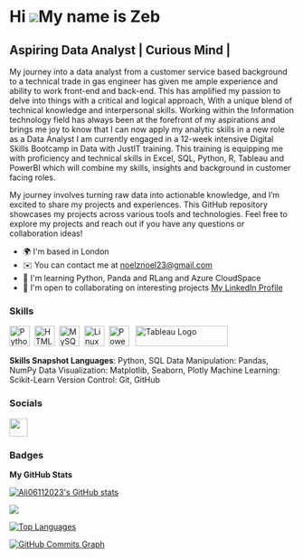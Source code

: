
Hi ![](https://user-images.githubusercontent.com/18350557/176309783-0785949b-9127-417c-8b55-ab5a4333674e.gif)My name is Zeb
=========================================================================================================================================

Aspiring Data Analyst | Curious Mind | 
--------------------------------------------------

My journey into a data analyst from a customer service based background to a technical trade in gas engineer has given me ample experience and ability to work front-end and back-end. This has amplified my passion to delve into things with a critical and logical approach, With a unique blend of technical knowledge and interpersonal skills. 
Working within the Information technology field has always been at the forefront of my aspirations and brings me joy to know that I can now apply my analytic skills in a new role as a Data Analyst I am currently engaged in a 12-week intensive Digital Skills Bootcamp in Data with JustIT training. This training is equipping me with proficiency and technical skills in Excel, SQL, Python, R, Tableau and PowerBI which will combine my skills, insights and background in customer facing roles.

My journey involves turning raw data into actionable knowledge, and I’m excited to share my projects and experiences. This GitHub repository showcases my projects across various tools and technologies. Feel free to explore my projects and reach out if you have any questions or collaboration ideas!


* 🌍  I'm based in London
* ✉️  You can contact me at [noelznoel23@gmail.com](mailto:noelznoel23@gmail.com)
* 🧠  I'm learning Python, Panda and RLang and Azure CloudSpace
* 🤝  I'm open to collaborating on interesting projects
 <a href="https://www.linkedin.com/in/zebulun-ackah-437405b2/" target="_blank">My LinkedIn Profile</a>
  

### Skills

<p align="left">
<a href="https://www.python.org/" target="_blank" rel="noreferrer"><img src="https://raw.githubusercontent.com/danielcranney/readme-generator/main/public/icons/skills/python-colored.svg" width="36" height="36" alt="Python" /></a>&nbsp;&nbsp;<a href="https://developer.mozilla.org/en-US/docs/Glossary/HTML5" target="_blank" rel="noreferrer"><img src="https://raw.githubusercontent.com/danielcranney/readme-generator/main/public/icons/skills/html5-colored.svg" width="36" height="36" alt="HTML5" /></a>&nbsp;&nbsp;<a href="https://www.mysql.com/" target="_blank" rel="noreferrer"><img src="https://raw.githubusercontent.com/danielcranney/readme-generator/main/public/icons/skills/mysql-colored.svg" width="36" height="36" alt="MySQL" /></a>&nbsp;&nbsp;<a href="https://www.linux.org" target="_blank" rel="noreferrer"><img src="https://raw.githubusercontent.com/danielcranney/readme-generator/main/public/icons/skills/linux-colored.svg" width="36" height="36" alt="Linux" /></a>&nbsp;&nbsp;<a href="https://app.powerbi.com/" target="_blank" rel="noreferrer"><img src="https://cdn.worldvectorlogo.com/logos/power-bi.svg" width="36" height="36" alt="PowerBI" /></a>&nbsp;&nbsp;
<a href="[https://tableau.com/](https://public.tableau.com/app/profile/zeb.ackah/vizzes)" target="_blank" rel="noreferrer; return false;"><img src="https://raw.githubusercontent.com/gilbarbara/logos/main/logos/tableau.svg" width="163" height="36" alt="Tableau Logo" /></a>&nbsp;&nbsp;
</p>
 
**Skills Snapshot Languages**: Python, SQL Data Manipulation: Pandas, NumPy Data Visualization: Matplotlib, Seaborn, Plotly Machine Learning: Scikit-Learn Version Control: Git, GitHub
 
### Socials
 
<p align="left"> <a href="https://www.github.com/Zebz-da" target="_blank" rel="noreferrer"> <picture> <source media="(prefers-color-scheme: dark)" srcset="https://raw.githubusercontent.com/danielcranney/readme-generator/main/public/icons/socials/github-dark.svg" /> <source media="(prefers-color-scheme: light)" srcset="https://raw.githubusercontent.com/danielcranney/readme-generator/main/public/icons/socials/github.svg" /> <img src="https://raw.githubusercontent.com/danielcranney/readme-generator/main/public/icons/socials/github.svg" width="32" height="32" /> </picture> </a></p>
 
### Badges
 
<b>My GitHub Stats</b>
 
<a href="http://www.github.com/Zebz-da"><img src="https://github-readme-stats.vercel.app/api?username=Zebz-da&show_icons=true&hide=&count_private=true&title_color=0891b2&text_color=ffffff&icon_color=0891b2&bg_color=1c1917&hide_border=true&show_icons=true" alt="Ali06112023's GitHub stats" /></a>
 
<a href="http://www.github.com/Zebz-da"><img src="https://github-readme-streak-stats.herokuapp.com/?user=Zebz-da&stroke=ffffff&background=1c1917&ring=0891b2&fire=0891b2&currStreakNum=ffffff&currStreakLabel=0891b2&sideNums=ffffff&sideLabels=ffffff&dates=ffffff&hide_border=true" /></a>
 
<a href="https://github.com/Zebz-da" align="left"><img src="https://github-readme-stats.vercel.app/api/top-langs?username=Zebz-da&show_icons=true&locale=en&layout=compact&theme=chartreuse-dark%22" alt="Top Languages" /></a>
 
 
<a href="http://www.github.com/Zebz-da"><img src="https://github-readme-activity-graph.cyclic.app/graph?username=Zebz-da&bg_color=1c1917&color=ffffff&line=0891b2&point=ffffff&area_color=1c1917&area=true&hide_border=true&custom_title=GitHub%20Commits%20Graph" alt="GitHub Commits Graph" /></a>
 
